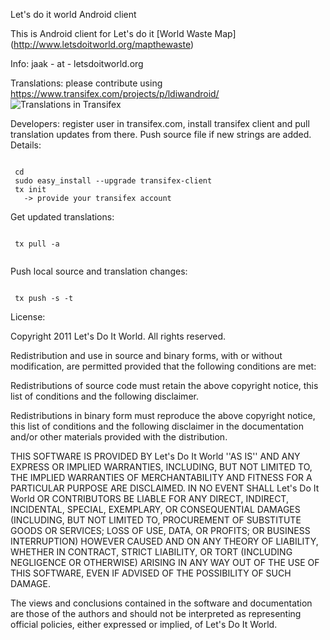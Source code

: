 Let's do it world Android client

This is Android client for Let's do it [World Waste Map] (http://www.letsdoitworld.org/mapthewaste)

Info: jaak - at - letsdoitworld.org

Translations: please contribute using https://www.transifex.com/projects/p/ldiwandroid/
![Translations in Transifex](https://www.transifex.com/projects/p/ldiwandroid/resource/strings/chart/image_png)

Developers: register user in transifex.com, install transifex client and pull translation updates from there. Push source file if new strings are added. Details:
<pre><code>
 cd <project dir>
 sudo easy_install --upgrade transifex-client
 tx init 
   -> provide your transifex account
</code></pre>   
Get updated translations: 
<pre><code>
 tx pull -a
 </code></pre>
Push local source and translation changes:
<pre><code>
 tx push -s -t
</code></pre>


License:

 Copyright 2011 Let's Do It World. All rights reserved.

Redistribution and use in source and binary forms, with or without modification, are permitted provided that the following conditions are met:

Redistributions of source code must retain the above copyright notice, this list of conditions and the following disclaimer.

Redistributions in binary form must reproduce the above copyright notice, this list of conditions and the following disclaimer in the documentation and/or other materials provided with the distribution.

THIS SOFTWARE IS PROVIDED BY Let's Do It World ''AS IS'' AND ANY EXPRESS OR IMPLIED WARRANTIES, INCLUDING, BUT NOT LIMITED TO, THE IMPLIED WARRANTIES OF MERCHANTABILITY AND FITNESS FOR A PARTICULAR PURPOSE ARE DISCLAIMED. IN NO EVENT SHALL Let's Do It World OR CONTRIBUTORS BE LIABLE FOR ANY DIRECT, INDIRECT, INCIDENTAL, SPECIAL, EXEMPLARY, OR CONSEQUENTIAL DAMAGES (INCLUDING, BUT NOT LIMITED TO, PROCUREMENT OF SUBSTITUTE GOODS OR SERVICES; LOSS OF USE, DATA, OR PROFITS; OR BUSINESS INTERRUPTION) HOWEVER CAUSED AND ON ANY THEORY OF LIABILITY, WHETHER IN CONTRACT, STRICT LIABILITY, OR TORT (INCLUDING NEGLIGENCE OR OTHERWISE) ARISING IN ANY WAY OUT OF THE USE OF THIS SOFTWARE, EVEN IF ADVISED OF THE POSSIBILITY OF SUCH DAMAGE.

The views and conclusions contained in the software and documentation are those of the authors and should not be interpreted as representing official policies, either expressed or implied, of Let's Do It World.